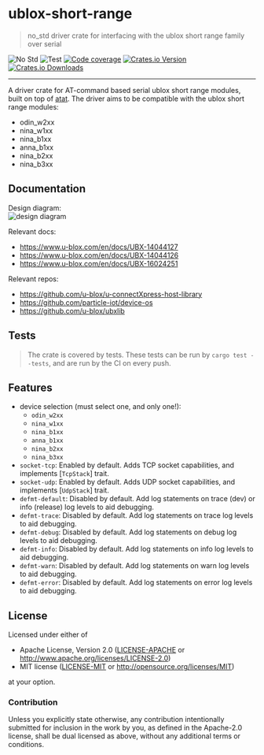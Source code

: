 # ublox-short-range

> no_std driver crate for interfacing with the ublox short range family over serial

![No Std][no-std-badge]
![Test][test]
[![Code coverage][codecov-badge]][codecov]
[![Crates.io Version][crates-io-badge]][crates-io]
[![Crates.io Downloads][crates-io-download-badge]][crates-io-download]

---

A driver crate for AT-command based serial ublox short range modules, built on top of [atat].
The driver aims to be compatible with the ublox short range modules:
- odin_w2xx
- nina_w1xx
- nina_b1xx
- anna_b1xx
- nina_b2xx
- nina_b3xx

[atat]: https://crates.io/crates/atat

## Documentation
Design diagram:  
![design diagram](./Design_diagram.png "Design diagram")


Relevant docs:
- https://www.u-blox.com/en/docs/UBX-14044127
- https://www.u-blox.com/en/docs/UBX-14044126
- https://www.u-blox.com/en/docs/UBX-16024251

Relevant repos:
- https://github.com/u-blox/u-connectXpress-host-library
- https://github.com/particle-iot/device-os
- https://github.com/u-blox/ubxlib


## Tests

> The crate is covered by tests. These tests can be run by `cargo test --tests`, and are run by the CI on every push.

<!--
## Examples
The crate has examples for running it on a linux platform.

The samples can be built using `cargo build -p linux_example --target x86_64-unknown-linux-gnu`, and similarly run using `cargo run`
-->

## Features

- device selection (must select one, and only one!):
    - `odin_w2xx`
    - `nina_w1xx`
    - `nina_b1xx`
    - `anna_b1xx`
    - `nina_b2xx`
    - `nina_b3xx`
- `socket-tcp`: Enabled by default. Adds TCP socket capabilities, and implements [`TcpStack`] trait.
- `socket-udp`: Enabled by default. Adds UDP socket capabilities, and implements [`UdpStack`] trait.
- `defmt-default`: Disabled by default. Add log statements on trace (dev) or info (release) log levels to aid debugging.
- `defmt-trace`: Disabled by default. Add log statements on trace log levels to aid debugging.
- `defmt-debug`: Disabled by default. Add log statements on debug log levels to aid debugging.
- `defmt-info`: Disabled by default. Add log statements on info log levels to aid debugging.
- `defmt-warn`: Disabled by default. Add log statements on warn log levels to aid debugging.
- `defmt-error`: Disabled by default. Add log statements on error log levels to aid debugging.


## License

Licensed under either of

- Apache License, Version 2.0 ([LICENSE-APACHE](LICENSE-APACHE) or
 http://www.apache.org/licenses/LICENSE-2.0)
- MIT license ([LICENSE-MIT](LICENSE-MIT) or http://opensource.org/licenses/MIT)

at your option.

### Contribution

Unless you explicitly state otherwise, any contribution intentionally submitted
for inclusion in the work by you, as defined in the Apache-2.0 license, shall be
dual licensed as above, without any additional terms or conditions.


<!-- Badges -->
[no-std-badge]: https://img.shields.io/badge/no__std-yes-blue
[test]: https://github.com/BlackbirdHQ/ublox-short-range-rs/workflows/Test/badge.svg
[codecov-badge]: https://codecov.io/gh/BlackbirdHQ/ublox-short-range-rs/branch/master/graph/badge.svg
[codecov]: https://codecov.io/gh/BlackbirdHQ/ublox-short-range-rs
[crates-io]: https://crates.io/crates/ublox-short-range-rs
[crates-io-badge]: https://img.shields.io/crates/v/ublox-short-range-rs.svg?maxAge=3600
[crates-io-download]: https://crates.io/crates/ublox-short-range-rs
[crates-io-download-badge]: https://img.shields.io/crates/d/ublox-short-range-rs.svg?maxAge=3600

